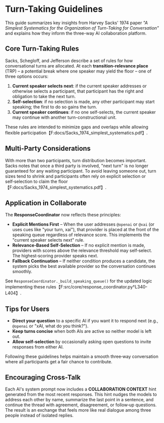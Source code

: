 # Turn-Taking Guidelines

This guide summarizes key insights from Harvey Sacks' 1974 paper *"A Simplest Systematics for the Organization of Turn-Taking for Conversation"* and explains how they inform the three-way AI collaboration platform.

## Core Turn-Taking Rules

Sacks, Schegloff, and Jefferson describe a set of rules for how conversational turns are allocated. At each **transition-relevance place** (TRP) – a potential break where one speaker may yield the floor – one of three options occurs:

1. **Current speaker selects next**: if the current speaker addresses or otherwise selects a participant, that participant has the right and obligation to take the next turn.
2. **Self-selection**: if no selection is made, any other participant may start speaking; the first to do so gains the turn.
3. **Current speaker continues**: if no one self-selects, the current speaker may continue with another turn-constructional unit.

These rules are intended to minimize gaps and overlaps while allowing flexible participation【F:docs/Sacks_1974_simplest_systematics.pdf】.

## Multi-Party Considerations

With more than two participants, turn distribution becomes important. Sacks notes that once a third party is involved, "next turn" is no longer guaranteed for any waiting participant. To avoid leaving someone out, turn sizes tend to shrink and participants often rely on explicit selection or self‑selection to claim the floor【F:docs/Sacks_1974_simplest_systematics.pdf】.

## Application in Collaborate

The **ResponseCoordinator** now reflects these principles:

- **Explicit Mentions First** – When the user addresses `@openai` or `@xai` (or uses cues like "your turn, xai"), that provider is placed at the front of the speaking queue regardless of relevance score. This implements the "current speaker selects next" rule.
- **Relevance‑Based Self‑Selection** – If no explicit mention is made, providers with scores above the relevance threshold may self‑select. The highest‑scoring provider speaks next.
- **Fallback Continuation** – If neither condition produces a candidate, the system picks the best available provider so the conversation continues smoothly.

See `ResponseCoordinator._build_speaking_queue()` for the updated logic implementing these rules【F:src/core/response_coordinator.py†L340-L404】.

## Tips for Users

- **Direct your question** to a specific AI if you want it to respond next (e.g., `@openai` or "xAI, what do you think?").
- **Keep turns concise** when both AIs are active so neither model is left out.
- **Allow self‑selection** by occasionally asking open questions to invite responses from either AI.

Following these guidelines helps maintain a smooth three‑way conversation where all participants get a fair chance to contribute.

## Encouraging Cross-Talk

Each AI's system prompt now includes a **COLLABORATION CONTEXT** hint generated from the most recent responses. This hint nudges the models to address each other by name, summarize the last point in a sentence, and continue the thread with agreement, disagreement, or follow‑up questions. The result is an exchange that feels more like real dialogue among three people instead of isolated replies.

